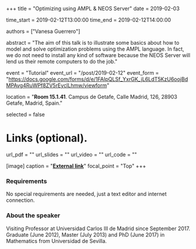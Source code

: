 +++
title = "Optimizing using AMPL & NEOS Server"
date = 2019-02-03

time_start = 2019-02-12T13:00:00
time_end = 2019-02-12T14:00:00

authors = ["Vanesa Guerrero"]

abstract = "The aim of this talk is to illustrate some basics about how to model and solve optimization problems using the AMPL language. In fact, we do not need to install any kind of software because the NEOS Server will lend us their remote computers to do the job."

event = "Tutorial"
event_url = "/post/2019-02-12"
event_form = "https://docs.google.com/forms/d/e/1FAIpQLSf_YxrGK_jL6LdT5KzU6oojBdMPAvg4RuWPf8ZV5rEyclLhmw/viewform"

location = "**Room 15.1.41**. Campus de Getafe, Calle Madrid, 126, 28903 Getafe, Madrid, Spain."

selected = false

# Links (optional).
url_pdf = ""
url_slides = ""
url_video = ""
url_code = ""

[image]
  caption = "[**External link**](http://portal.uc3m.es/portal/page/portal/dpto_estadistica/personal/vanesa_guerrero)"
  focal_point = "Top" 
+++

### Requirements

No special requirements are needed, just a text editor and internet connection.

### About the speaker

Visiting Professor at Universidad Carlos III de Madrid since September 2017. Graduate (June 2012), Master (July 2013) and PhD (June 2017) in Mathematics from Universidad de Sevilla.
